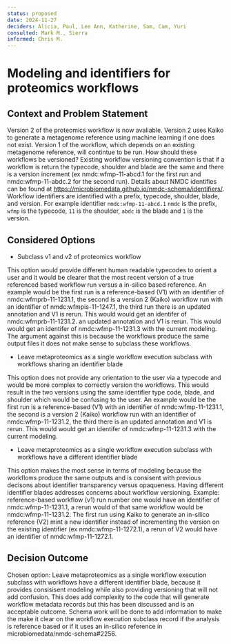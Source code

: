 ```yaml
---
status: proposed 
date: 2024-11-27 
deciders: Alicia, Paul, Lee Ann, Katherine, Sam, Cam, Yuri
consulted: Mark M., Sierra
informed: Chris M.
---
```

# Modeling and identifiers for proteomics workflows

## Context and Problem Statement

Version 2 of the proteomics workflow is now avaliable. Version 2 uses Kaiko to generate a metagenome reference using machine learning if one does not exist. 
Version 1 of the workflow, which depends on an existing metagenome reference, will contintue to be run. How should these workflows be versioned? 
Existing workflow versioning convention is that if a workflow is return the typecode, shoulder and blade are the same and there is a version increment 
(ex nmdc:wfmp-11-abcd.1 for the first run and nmdc:wfmp-11-abdc.2 for the second run).  Details about NMDC identifies can be found 
at https://microbiomedata.github.io/nmdc-schema/identifiers/.
Workflow identifiers are identified with a prefix, typecode, shoulder, blade, and version. For example identifier `nmdc:wfmp-11-abcd.1` `nmdc`
is the prefix, `wfmp` is the typecode, `11` is the shoulder, `abdc` is the blade and `1` is the version.


## Considered Options

* Subclass v1 and v2 of proteomics workflow

This option would provide different human readable typecodes to orient a user and it would be clearer that the most recent version of a true referenced based workflow run versus a in-silico 
based reference.  An example would be the first run is a reference-based (V1) with an identifier of nmdc:wfmprb-11-1231.1, the second is a version 2 (Kaiko) workflow run with an 
identifier of nmdc:wfmpis-11-1247.1, the third run there is an updated annotation and V1 is rerun. This would would get an identifer of nmdc:wfmprb-11-1231.2. 
an updated annotation and V1 is rerun. This would would get an identifer of nmdc:wfmp-11-1231.3 with the current modeling. The argument against this is because the workflows produce the same output files it does not make sense to subclass these workflows.
* Leave metaproteomics as a single workflow execution subclass with workflows sharing an identifier blade

This option does not provide any orientation to the user via a typecode and would be more complex to correctly version the workflows. This would result in the two versions using the same identifier type code, blade, and shoulder which would be confusing to the user.
An example would be the first run is a reference-based (V1) with an identifier of nmdc:wfmp-11-1231.1, the second is a version 2 (Kaiko) workflow run with an identifier of nmdc:wfmp-11-1231.2, the third there is an updated annotation and V1 is rerun. This would would get an identifer of nmdc:wfmp-11-1231.3 with the current modeling.
* Leave metaproteomics as a single workflow execution subclass with workflows have a different identifier blade

This option makes the most sense in terms of modeling because the workflows produce the same outputs and is consisent with previous decisons about identifier transparency versus opaqueness.  Having different identifier blades addresses concerns about workflow versioning. Example: reference-based workflow (v1) run number one would have an identifier of nmdc:wfmp-11-1231.1, a rerun would of that same workflow would be nmdc:wfmp-11-1231.2. The first run using Kaiko to generate an in-silico reference (V2) mint a new identifier instead of incrementing the version on the existing identifier (ex nmdc:wfmp-11-1272.1), a rerun of V2 would have an identifier of nmdc:wfmp-11-1272.1.


## Decision Outcome

Chosen option: Leave metaproteomics as a single workflow execution subclass with workflows have a different identifier blade, because it provides consisisent modeling while also providing versioning that will not add confusion. This does add complexity to the code that will generate workflow metadata records but this has been discussed and is an acceptable outcome. Schema work will be done to add information to make the make it clear on the workflow execution subclass record if the analysis is reference based or if it uses an in-silico reference in microbiomedata/nmdc-schema#2256.

